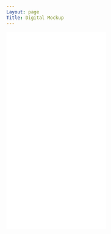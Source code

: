 ```yaml
---
Layout: page
Title: Digital Mockup
---
```


<iframe width="262" height="518" src="//invis.io/QGP1N1DDN5A" frameborder="0" allowfullscreen></iframe>
